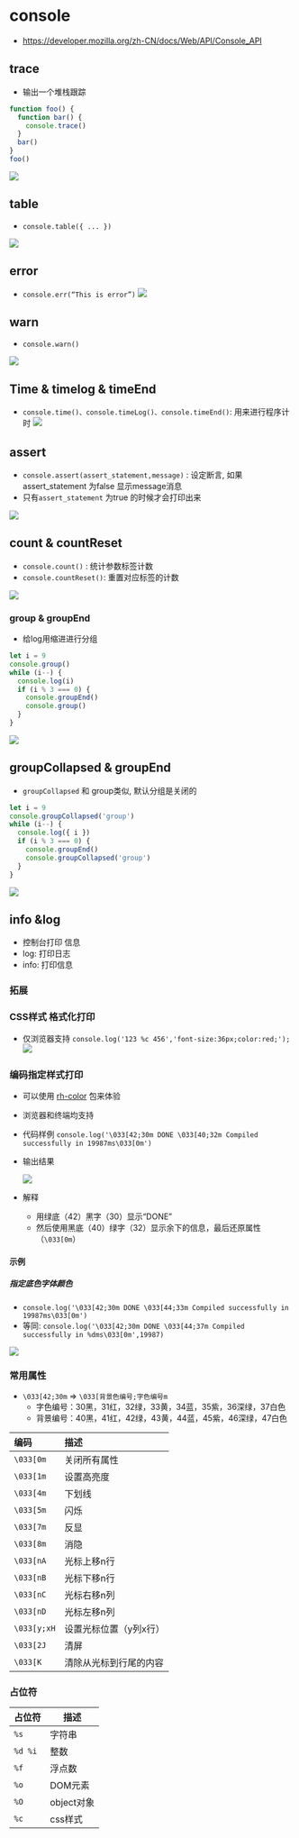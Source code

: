 # console

- <https://developer.mozilla.org/zh-CN/docs/Web/API/Console_API>

## trace

- 输出一个堆栈跟踪

```js
function foo() {
  function bar() {
    console.trace()
  }
  bar()
}
foo()
```

![](./__assets__/console-2022-07-11-16-43-10.png)

## table

- `console.table({ ... })`

![](./__assets__/console-2022-07-15-14-33-25.png)

## error

- `console.err(“This is error”)`
  ![](./__assets__/console-2022-07-15-14-33-40.png)

## warn

- `console.warn()`

![](./__assets__/console-2022-07-15-14-34-00.png)

## Time & timelog & timeEnd

- `console.time()、console.timeLog()、console.timeEnd()`: 用来进行程序计时
  ![](./__assets__/console-2022-07-15-14-34-11.png)

## assert

- `console.assert(assert_statement,message)` : 设定断言, 如果assert_statement 为false 显示message消息
- 只有`assert_statement` 为true 的时候才会打印出来

![](./__assets__/console-2022-07-15-14-34-19.png)

## count & countReset

- `console.count()` : 统计参数标签计数
- `console.countReset()`: 重置对应标签的计数

![](./__assets__/console-2022-07-15-14-34-27.png)

### group & groupEnd

- 给log用缩进进行分组

```js
let i = 9
console.group()
while (i--) {
  console.log(i)
  if (i % 3 === 0) {
    console.groupEnd()
    console.group()
  }
}
```

![](./__assets__/console-2022-07-11-16-47-56.png)

## groupCollapsed & groupEnd

- `groupCollapsed` 和 group类似, 默认分组是关闭的

```js
let i = 9
console.groupCollapsed('group')
while (i--) {
  console.log({ i })
  if (i % 3 === 0) {
    console.groupEnd()
    console.groupCollapsed('group')
  }
}
```

![](./__assets__/console-2022-07-11-16-52-39.png)

## info &log

- 控制台打印 信息
- log: 打印日志
- info: 打印信息

### 拓展

### CSS样式 格式化打印

- 仅浏览器支持
  `console.log('123 %c 456','font-size:36px;color:red;');`
  ![](./__assets__/console-2022-07-11-16-41-28.png)

### 编码指定样式打印

- 可以使用 [rh-color](https://www.npmjs.com/package/rh-color) 包来体验
- 浏览器和终端均支持

- 代码样例
  `console.log('\033[42;30m DONE \033[40;32m Compiled successfully in 19987ms\033[0m')`
- 输出结果

  ![](./__assets__/console-2022-07-11-16-55-55.png)

- 解释
  - 用绿底（42）黑字（30）显示“DONE”
  - 然后使用黑底（40）绿字（32）显示余下的信息，最后还原属性（`\033[0m`）

#### 示例

##### 指定底色字体颜色

- `console.log('\033[42;30m DONE \033[44;33m Compiled successfully in 19987ms\033[0m')`
- 等同: `console.log('\033[42;30m DONE \033[44;37m Compiled successfully in %dms\033[0m',19987)`

![](./__assets__/console-2022-07-13-10-23-47.png)

### 常用属性

- `\033[42;30m` => `\033[背景色编号;字色编号m`
  - 字色编号：30黑，31红，32绿，33黄，34蓝，35紫，36深绿，37白色
  - 背景编号：40黑，41红，42绿，43黄，44蓝，45紫，46深绿，47白色

| 编码        | 描述                   |
| :---------- | :--------------------- |
| `\033[0m`   | 关闭所有属性           |
| `\033[1m`   | 设置高亮度             |
| `\033[4m`   | 下划线                 |
| `\033[5m`   | 闪烁                   |
| `\033[7m`   | 反显                   |
| `\033[8m`   | 消隐                   |
| `\033[nA`   | 光标上移n行            |
| `\033[nB`   | 光标下移n行            |
| `\033[nC`   | 光标右移n列            |
| `\033[nD`   | 光标左移n列            |
| `\033[y;xH` | 设置光标位置（y列x行） |
| `\033[2J`   | 清屏                   |
| `\033[K`    | 清除从光标到行尾的内容 |

### 占位符

| 占位符  | 描述       |
| ------- | ---------- |
| `%s`    | 字符串     |
| `%d %i` | 整数       |
| `%f`    | 浮点数     |
| `%o`    | DOM元素    |
| `%O`    | object对象 |
| `%c`    | css样式    |
